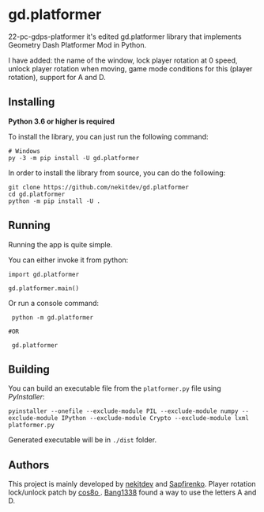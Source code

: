 
gd.platformer
=============

22-pc-gdps-platformer it's edited gd.platformer library that implements Geometry Dash Platformer Mod in Python.

I have added: the name of the window, lock player rotation at 0 speed, unlock player rotation when moving, game mode conditions for this (player rotation), support for A and D.

Installing
----------

**Python 3.6 or higher is required**

To install the library, you can just run the following command:



    # Windows
    py -3 -m pip install -U gd.platformer

In order to install the library from source, you can do the following:



    git clone https://github.com/nekitdev/gd.platformer
    cd gd.platformer
    python -m pip install -U .

Running
-------

Running the app is quite simple.

You can either invoke it from python:



    import gd.platformer

    gd.platformer.main()

Or run a console command:



     python -m gd.platformer

    #OR

     gd.platformer

Building
--------

You can build an executable file from the ``platformer.py`` file using *PyInstaller*:



    pyinstaller --onefile --exclude-module PIL --exclude-module numpy --exclude-module IPython --exclude-module Crypto --exclude-module lxml platformer.py

Generated executable will be in ``./dist`` folder.

Authors
-------

This project is mainly developed by [nekitdev](https://github.com/nekitdev)  and [Sapfirenko](https://github.com/sapfirenko).
Player rotation lock/unlock patch by [cos8o ](https://github.com/Cos8o).
[Bang1338](https://github.com/Bang1338) found a way to use the letters A and D.
